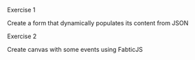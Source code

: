 Exercise 1

Create a form that dynamically populates its content from JSON

Exercise 2

Create canvas with some events using FabticJS
